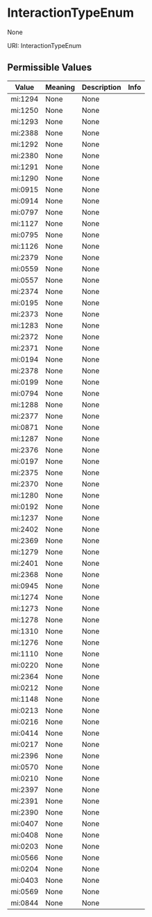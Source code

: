 # InteractionTypeEnum

None

URI: InteractionTypeEnum

## Permissible Values

| Value | Meaning | Description | Info |
| --- | --- | --- | --- |
| mi:1294 | None | None | |
| mi:1250 | None | None | |
| mi:1293 | None | None | |
| mi:2388 | None | None | |
| mi:1292 | None | None | |
| mi:2380 | None | None | |
| mi:1291 | None | None | |
| mi:1290 | None | None | |
| mi:0915 | None | None | |
| mi:0914 | None | None | |
| mi:0797 | None | None | |
| mi:1127 | None | None | |
| mi:0795 | None | None | |
| mi:1126 | None | None | |
| mi:2379 | None | None | |
| mi:0559 | None | None | |
| mi:0557 | None | None | |
| mi:2374 | None | None | |
| mi:0195 | None | None | |
| mi:2373 | None | None | |
| mi:1283 | None | None | |
| mi:2372 | None | None | |
| mi:2371 | None | None | |
| mi:0194 | None | None | |
| mi:2378 | None | None | |
| mi:0199 | None | None | |
| mi:0794 | None | None | |
| mi:1288 | None | None | |
| mi:2377 | None | None | |
| mi:0871 | None | None | |
| mi:1287 | None | None | |
| mi:2376 | None | None | |
| mi:0197 | None | None | |
| mi:2375 | None | None | |
| mi:2370 | None | None | |
| mi:1280 | None | None | |
| mi:0192 | None | None | |
| mi:1237 | None | None | |
| mi:2402 | None | None | |
| mi:2369 | None | None | |
| mi:1279 | None | None | |
| mi:2401 | None | None | |
| mi:2368 | None | None | |
| mi:0945 | None | None | |
| mi:1274 | None | None | |
| mi:1273 | None | None | |
| mi:1278 | None | None | |
| mi:1310 | None | None | |
| mi:1276 | None | None | |
| mi:1110 | None | None | |
| mi:0220 | None | None | |
| mi:2364 | None | None | |
| mi:0212 | None | None | |
| mi:1148 | None | None | |
| mi:0213 | None | None | |
| mi:0216 | None | None | |
| mi:0414 | None | None | |
| mi:0217 | None | None | |
| mi:2396 | None | None | |
| mi:0570 | None | None | |
| mi:0210 | None | None | |
| mi:2397 | None | None | |
| mi:2391 | None | None | |
| mi:2390 | None | None | |
| mi:0407 | None | None | |
| mi:0408 | None | None | |
| mi:0203 | None | None | |
| mi:0566 | None | None | |
| mi:0204 | None | None | |
| mi:0403 | None | None | |
| mi:0569 | None | None | |
| mi:0844 | None | None | |



